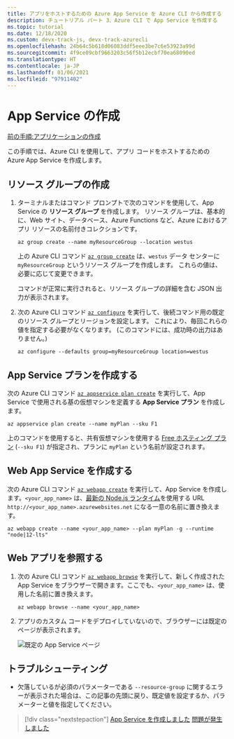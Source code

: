 ```yaml
---
title: アプリをホストするための Azure App Service を Azure CLI から作成する
description: チュートリアル パート 3、Azure CLI で App Service を作成する
ms.topic: tutorial
ms.date: 12/18/2020
ms.custom: devx-track-js, devx-track-azurecli
ms.openlocfilehash: 24b64c5b618d06083ddf5eee3be7c6e53923a99d
ms.sourcegitcommit: 4f9ce09cbf9663203c56f5b12ecbf70ea68090ed
ms.translationtype: HT
ms.contentlocale: ja-JP
ms.lasthandoff: 01/06/2021
ms.locfileid: "97911402"
---
```

# <a name="create-the-app-service"></a>App Service の作成

[前の手順:アプリケーションの作成](tutorial-vscode-azure-cli-node-02.md)

この手順では、Azure CLI を使用して、アプリ コードをホストするための Azure App Service を作成します。

## <a name="create-resource-group"></a>リソース グループの作成

1. ターミナルまたはコマンド プロンプトで次のコマンドを使用して、App Service の **リソース グループ** を作成します。 リソース グループは、基本的に、Web サイト、データベース、Azure Functions など、Azure におけるアプリ リソースの名前付きコレクションです。

    ```azurecli
    az group create --name myResourceGroup --location westus
    ```

    上の Azure CLI コマンド [`az group create`](/cli/azure/group?view=azure-cli-latest#az_group_create) は、`westus` データ センターに `myResourceGroup` というリソース グループを作成します。 これらの値は、必要に応じて変更できます。

    コマンドが正常に実行されると、リソース グループの詳細を含む JSON 出力が表示されます。

1. 次の Azure CLI コマンド [`az configure`](/cli/azure/config?view=azure-cli-latest) を実行して、後続コマンド用の既定のリソース グループとリージョンを設定します。 これにより、毎回これらの値を指定する必要がなくなります。 (このコマンドには、成功時の出力はありません。)

    ```azurecli
    az configure --defaults group=myResourceGroup location=westus
    ```

## <a name="create-app-service-plan"></a>App Service プランを作成する

次の Azure CLI コマンド [`az appservice plan create`](/cli/azure/appservice/plan?view=azure-cli-latest#az_appservice_plan_create) を実行して、App Service で使用される基の仮想マシンを定義する **App Service プラン** を作成します。

```azurecli
az appservice plan create --name myPlan --sku F1
```

上のコマンドを使用すると、共有仮想マシンを使用する [Free ホスティング プラン](../../core/what-is-azure-for-javascript-development.md#free-tier-resources) (`--sku F1`) が指定され、プランに `myPlan` という名前が設定されます。 

## <a name="create-web-app-service"></a>Web App Service を作成する

次の Azure CLI コマンド [`az webapp create`](/cli/azure/webapp?view=azure-cli-latest#az_webapp_create) を実行して、App Service を作成します。`<your_app_name>` は、[最新の Node.js ランタイム](/cli/azure/webapp?view=azure-cli-latest#az_webapp_list_runtimes&preserve-view=false)を使用する URL `http://<your_app_name>.azurewebsites.net` になる一意の名前に置き換えます。 

```azurecli
az webapp create --name <your_app_name> --plan myPlan -g --runtime "node|12-lts"
```

## <a name="browse-web-app"></a>Web アプリを参照する

1. 次の Azure CLI コマンド [`az webapp browse`](/cli/azure/webapp?view=azure-cli-latest#az_webapp_browse) を実行して、新しく作成された App Service をブラウザーで開きます。ここでも、`<your_app_name>` は、使用した名前に置き換えます。

    ```azurecli
    az webapp browse --name <your_app_name>
    ```

1. アプリのカスタム コードをデプロイしていないので、ブラウザーには既定のページが表示されます。

    ![既定の App Service ページ](../../media/azure-cli/azure-default-page.png)

## <a name="troubleshooting"></a>トラブルシューティング

* 欠落しているが必須のパラメーターである `--resource-group` に関するエラーが表示された場合は、この記事の先頭に戻り、既定値を設定するか、パラメーターと値を指定してください。 

> [!div class="nextstepaction"]
> [App Service を作成しました](tutorial-vscode-azure-cli-node-04.md) [問題が発生しました](https://www.research.net/r/PWZWZ52?tutorial=node-deployment&step=create-website)
